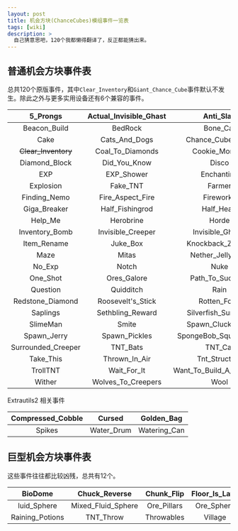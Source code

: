 ```yaml
---
layout: post
title: 机会方块(ChanceCubes)模组事件一览表
tags: [wiki]
description: >
  自己猜意思吧，120个我都懒得翻译了，反正都能猜出来。
---
```

## 普通机会方块事件表
总共120个原版事件，其中`Clear_Inventory`和`Giant_Chance_Cube`事件默认不发生。除此之外与更多实用设备还有6个兼容的事件。

| 5_Prongs | Actual_Invisible_Ghast | Anti_Slab | AnvilRain | Armor_Stand_Armor |
| :--: | :--: | :--: | :--: | :--: |
| Beacon_Build | BedRock | Bone_Cat | Book_Of_Memes | Bookshelves |
| Cake | Cats_And_Dogs | Chance_Cube_Cube | Charged_Creeper | ChatMessage |
| ~~Clear_Inventory~~ | Coal_To_Diamonds | Cookie_Monster | D-rude_SandStorm | DIY_Pie |
| Diamond_Block | Did_You_Know | Disco | Divine | Double_Rainbow |
| EXP | EXP_Shower | Enchanting | Ender_Crystal_Timer | Explorer |
| Explosion | Fake_TNT | Farmer | Fighter | Finding_Marlin |
| Finding_Nemo | Fire_Aspect_Fire | Fireworks | Fish_Dog | ~~Giant_Chance_Cube~~ |
| Giga_Breaker | Half_Fishingrod | Half_Heart | Have_Another | Hearts |
| Help_Me | Herobrine | Horde | Hot_Tub | Icsahedron |
| Inventory_Bomb | Invisible_Creeper | Invisible_Ghasts | Invizible_Silverfish | Item_Of_Destiny |
| Item_Rename |Juke_Box | Knockback_Zombie | Lava_Ring | Math |
| Maze | Mitas | Nether_Jelly_Fish | Nether_Star | No |
| No_Exp | Notch | Nuke | One_Is_Lucky | One_Man_Army |
| One_Shot | Ores_Galore | Path_To_Succeed | Pig_Of_Destiny | Poison |
| Question |Quidditch | Rain | Rancher | Random_Teleport |
| Redstone_Diamond |Roosevelt's_Stick | Rotten_Food | STRING! | Sail_Away |
| Saplings |Sethbling_Reward | Silverfish_Surround | Silvermite_Stacks | SkyBlock |
| SlimeMan |Smite | Spawn_Cluckington | Spawn_Dr_Trayaurus | Spawn_Glenn |
| Spawn_Jerry |Spawn_Pickles | SpongeBob_SquarePants | Squid_Horde | Surrounded |
| Surrounded_Creeper |TNT_Bats | TNT_Cat | TNT_Diamond | Table_Flip |
| Take_This | Thrown_In_Air | Tnt_Structure | Torches_To_Creepers | TrollHole |
| TrollTNT |Wait_For_It | Want_To_Build_A_Snowman | Watch_World_Burn | Witch |
| Wither |Wolves_To_Creepers | Wool | XP_Crystal | pssst |

Extrautils2 相关事件

| Compressed_Cobble | Cursed | Golden_Bag |
| :--: | :--: | :--: |
| Spikes | Water_Drum | Watering_Can |

## 巨型机会方块事件表
这些事件往往都比较凶残，总共有12个。

| BioDome | Chuck_Reverse | Chunk_Flip | Floor_Is_Lava |
| :--: | :--: | :--: | :--: |
| luid_Sphere | Mixed_Fluid_Sphere | Ore_Pillars | Ore_Sphere |
| Raining_Potions | TNT_Throw | Throwables | Village |
